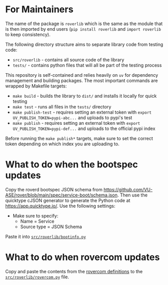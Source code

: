 # For Maintainers

The name of the package is `roverlib` which is the same as the module that is then imported by end users (`pip install roverlib` and `import roverlib` to keep consistency). 

The following directory structure aims to separate library code from testing code:
* `src/roverlib` - contains all source code of the library
* `tests/` - contains python files that will all be part of the testing process

This repository is self-contained and relies heavily on `uv` for dependency management and building packages. The most important commands are wrapped by Makefile targets:

* `make build` - builds the library to `dist/` and installs it locally for quick testing
* `make test` - runs all files in the `tests/` directory
* `make publish-test` - requires setting an external token with `export UV_PUBLISH_TOKEN=pypi-abc...` and uploads to pypi's test
* `make publish` - requires setting an external token with `export UV_PUBLISH_TOKEN=pypi-def...` and uploads to the official pypi index

Before running the `make publish*` targets, make sure to set the correct token depending on which index you are uploading to.


# What to do when the bootspec updates


Copy the roverd bootspec JSON schema from https://github.com/VU-ASE/rover/blob/main/spec/service-boot/schema.json. Then use the quicktype cJSON generator to generate the Python code at https://app.quicktype.io/. Use the following settings: 
- Make sure to specify:
    - Name = Service
    - Source type = JSON Schema

Paste it into [`src/roverlib/bootinfo.py`](src/roverlib/bootinfo.py)

# What to do when rovercom updates

Copy and paste the contents from the [rovercom definitions](https://github.com/VU-ASE/rovercom/blob/main/packages/python/gen/protobuf_msgs.py) to the [`src/roverlib/rovercom.py`](src/roverlib/rovercom.py) file.

#

